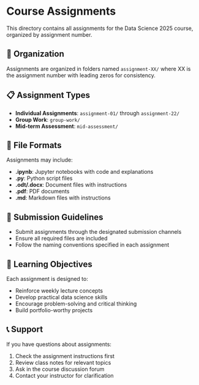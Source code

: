 # Course Assignments

This directory contains all assignments for the Data Science 2025 course, organized by assignment number.

## 📁 Organization

Assignments are organized in folders named `assignment-XX/` where XX is the assignment number with leading zeros for consistency.

## 📋 Assignment Types

- **Individual Assignments**: `assignment-01/` through `assignment-22/`
- **Group Work**: `group-work/`
- **Mid-term Assessment**: `mid-assessment/`

## 📄 File Formats

Assignments may include:
- **.ipynb**: Jupyter notebooks with code and explanations
- **.py**: Python script files
- **.odt/.docx**: Document files with instructions
- **.pdf**: PDF documents
- **.md**: Markdown files with instructions

## 📝 Submission Guidelines

- Submit assignments through the designated submission channels
- Ensure all required files are included
- Follow the naming conventions specified in each assignment

## 🎯 Learning Objectives

Each assignment is designed to:
- Reinforce weekly lecture concepts
- Develop practical data science skills
- Encourage problem-solving and critical thinking
- Build portfolio-worthy projects

## 📞 Support

If you have questions about assignments:
1. Check the assignment instructions first
2. Review class notes for relevant topics
3. Ask in the course discussion forum
4. Contact your instructor for clarification